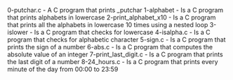 0-putchar.c - A C program that prints _putchar
1-alphabet - Is a C program that prints alphabets in lowercase
2-print_alphabet_x10 - Is a C program that prints all the alphabets in lowercase 10 times using a nested loop
3-islower - Is a C program that checks for lowercase
4-isalpha.c - Is a C program that checks for alphabetic character
5-sign.c - Is a C program that prints the sign of a number
6-abs.c - Is a C program that computes the absolute value of an integer
7-print_last_digit.c - Is a C program that prints the last digit of a number
8-24_hours.c - Is a C program that prints every minute of the day from 00:00 to 23:59
